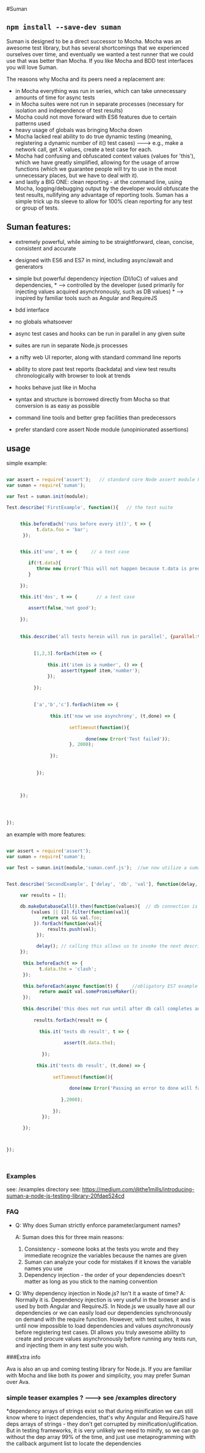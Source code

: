 #Suman

## ```npm install --save-dev suman```


Suman is designed to be a direct successor to Mocha. Mocha was an awesome test library, but has several shortcomings that we experienced ourselves over time, and eventually we wanted a test runner
that we could use that was better than Mocha. If you like Mocha and BDD test interfaces you will love Suman.

The reasons why Mocha and its peers need a replacement are:

* in Mocha everything was run in series, which can take unnecessary amounts of time for async tests
* in Mocha suites were not run in separate processes (necessary for isolation and independence of test results)
* Mocha could not move forward with ES6 features due to certain patterns used
* heavy usage of globals was bringing Mocha down
* Mocha lacked real ability to do true dynamic testing (meaning, registering a dynamic number of it() test cases) ---> e.g., make a network call, get X values, create a test case for each.
* Mocha had confusing and obfuscated context values (values for 'this'), which we have greatly simplified, allowing for the usage of arrow functions (which we guarantee people will try to use in
the most unnecessary places, but we have to deal with it).
* and lastly a BIG ONE: clean reporting - at the command line, using Mocha, logging/debugging output by the developer would obfuscate the test results, nullifying any advantage of reporting tools. Suman has a simple
trick up its sleeve to allow for 100% clean reporting for any test or group of tests. 


## Suman features:

* extremely powerful, while aiming to be straightforward, clean, concise, consistent and accurate
* designed with ES6 and ES7 in mind, including async/await and generators
* simple but powerful dependency injection (DI/IoC) of values and dependencies, 
       * --> controlled by the developer (used primarily for injecting values acquired asynchronously, such as DB values)
       * --> inspired by familiar tools such as Angular and RequireJS
       
* bdd interface
* no globals whatsoever
* async test cases and hooks can be run in parallel in any given suite
* suites are run in separate Node.js processes
* a nifty web UI reporter, along with standard command line reports
* ability to store past test reports (backdata) and view test results chronologically with browser to look at trends
* hooks behave just like in Mocha
* syntax and structure is borrowed directly from Mocha so that conversion is as easy as possible
* command line tools and better grep facilities than predecessors
* prefer standard core assert Node module (unopinionated assertions)


## usage

simple example:

```js

var assert = require('assert');   // standard core Node assert module FTW
var suman = require('suman');

var Test = suman.init(module);

Test.describe('FirstExample', function(){   // the test suite


     this.beforeEach('runs before every it()', t => {
           t.data.foo = 'bar';
      });


     this.it('uno', t => {     // a test case
   
        if(!t.data){
           throw new Error('This will not happen because t.data is predefined by Suman for each test');  
        }
  
     });

     this.it('dos', t => {       // a test case 
   
        assert(false,'not good');  
  
     });
     
     
     this.describe('all tests herein will run in parallel', {parallel:true}, function(){
     
          
          [1,2,3].forEach(item => {
          
               this.it('item is a number', () => {
                    assert(typeof item,'number');
               });
          
          });
          
          
          ['a','b','c'].forEach(item => {
                    
                this.it('now we use asynchrony', (t,done) => {
                         
                       setTimeout(function(){
                       
                             done(new Error('Test failed'));
                       }, 2000);
                
                });
                  
                    
           });
     
     
     
     });




});


```

an example with more features:


```js

var assert = require('assert');
var suman = require('suman');

var Test = suman.init(module,'suman.conf.js');  //we now utilize a suman config file which is useful for configuring reporting etc


Test.describe('SecondExample', ['delay', 'db', 'val'], function(delay, db, val){    // you actually don't need the dependency array for DI, but it's in this example to make it clearer*

     var results = [];
     
     db.makeDatabaseCall().then(function(values){  // db connection is already made because it was created and injected
         (values || []).filter(function(val){
             return val && val.foo;
          }).forEach(function(val){
               results.push(val);
           });
           
           delay(); // calling this allows us to invoke the next describe callback, this allows us to effectively block so that we can register a dynamic number of test cases (if we want to)
     });
     
      this.beforeEach(t => {
            t.data.the = 'clash';  
      });
     
      this.beforeEach(async function(t) {     //obligatory ES7 example 
            return await val.somePromiseMaker();  
      });
     
      this.describe('this does not run until after db call completes and delay is called', function(){
      
          results.forEach(result => {
          
            this.it('tests db result', t => {
                     
                     assert(t.data.the);
            
             });
             
           this.it('tests db result', (t,done) => {
                                  
                 setTimeout(function(){
                             
                       done(new Error('Passing an error to done will fail the test as it should');
                             
                    },2000);
                        
                 });
             });
     
      });



});




```


### Examples

see:  /examples directory
see:  https://medium.com/@the1mills/introducing-suman-a-node-js-testing-library-20fdae524cd


### FAQ

* Q: Why does Suman strictly enforce parameter/argument names?

   A: Suman does this for three main reasons:

   1. Consistency - someone looks at the tests you wrote and they immediate recognize the variables because the names are given
   2. Suman can analyze your code for mistakes if it knows the variable names you use
   3. Dependency injection - the order of your dependencies doesn't matter as long as you stick to the naming convention

* Q: Why dependency injection in Node.js? Isn't it a waste of time?
  A: Normally it is. Dependency injection is very useful in the browser and is used by both Angular and RequireJS. In Node.js we usually have all our dependencies or we can easily load
     our dependencies synchronously on demand with the require function. However, with test suites, it was until now impossible to load dependencies and values *asynchronously* before registering test cases.
     DI allows you truly awesome ability to create and procure values asynchronously before running any tests run, and injecting them in any test suite you wish.


###Extra info

Ava is also an up and coming testing library for Node.js. 
If you are familiar with Mocha and like both its power and simplicity, you may prefer Suman over Ava.


### simple teaser examples ?  --->  see /examples directory



*dependency arrays of strings exist so that during minification we can still know where to inject dependencies, that's why Angular and RequireJS have deps arrays of strings - they don't get
corrupted by minification/uglification. But in testing frameworks, it is very unlikely we need to minify, so we can go without the dep array 99% of the time,
and just use metaprogramming with the callback argument list to locate the dependencies